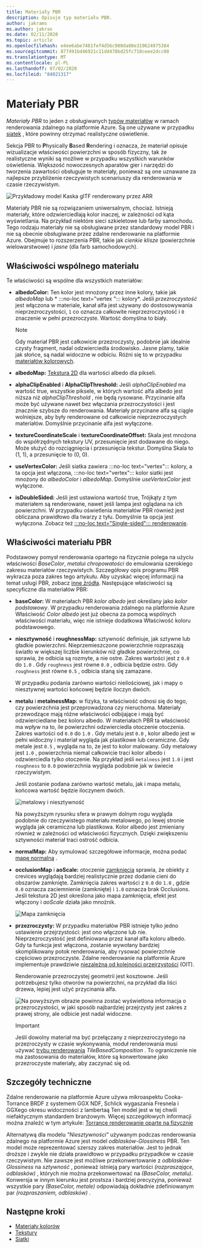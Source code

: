 ```yaml
---
title: Materiały PBR
description: Opisuje typ materiału PBR.
author: jakrams
ms.author: jakras
ms.date: 02/11/2020
ms.topic: article
ms.openlocfilehash: e4ee6abe7481fef4d56c980da80e319624975384
ms.sourcegitcommit: 877491bd46921c11dd478bd25fc718ceee2dcc08
ms.translationtype: MT
ms.contentlocale: pl-PL
ms.lasthandoff: 07/02/2020
ms.locfileid: "84021317"
---
```

# <a name="pbr-materials"></a>Materiały PBR

*Materiały PBR* to jeden z obsługiwanych [typów materiałów](../../concepts/materials.md) w ramach renderowania zdalnego na platformie Azure. Są one używane w przypadku [siatek](../../concepts/meshes.md) , które powinny otrzymać realistyczne oświetlenie.

Sekcja PBR to **P**hysically **B**ased **R**endering i oznacza, że materiał opisuje wizualizacje właściwości powierzchni w sposób fizyczny, tak że realistyczne wyniki są możliwe w przypadku wszystkich warunków oświetlenia. Większość nowoczesnych aparatów gier i narzędzi do tworzenia zawartości obsługuje te materiały, ponieważ są one uznawane za najlepsze przybliżenie rzeczywistych scenariuszy dla renderowania w czasie rzeczywistym.

![Przykładowy model Kaska glTF renderowany przez ARR](media/helmet.png)

Materiały PBR nie są rozwiązaniem uniwersalnym, chociaż. Istnieją materiały, które odzwierciedlają kolor inaczej, w zależności od kąta wyświetlania. Na przykład niektóre sieci szkieletowe lub farby samochodu. Tego rodzaju materiały nie są obsługiwane przez standardowy model PBR i nie są obecnie obsługiwane przez zdalne renderowanie na platformie Azure. Obejmuje to rozszerzenia PBR, takie jak *cienkie klisze* (powierzchnie wielowarstwowe) i *jasne* (dla farb samochodowych).

## <a name="common-material-properties"></a>Właściwości wspólnego materiału

Te właściwości są wspólne dla wszystkich materiałów:

* **albedoColor:** Ten kolor jest mnożony przez inne kolory, takie jak *albedoMap* lub * :::no-loc text="vertex "::: kolory*. Jeśli *przezroczystość* jest włączona w materiale, kanał alfa jest używany do dostosowywania nieprzezroczystości, `1` co oznacza całkowite nieprzezroczystość i `0` znaczenie w pełni przezroczyste. Wartość domyślna to biały.

  > [!NOTE]
  > Gdy materiał PBR jest całkowicie przezroczysty, podobnie jak idealnie czysty fragment, nadal odzwierciedla środowisko. Jasne plamy, takie jak słońce, są nadal widoczne w odbiciu. Różni się to w przypadku [materiałów kolorowych](color-materials.md).

* **albedoMap:** [Tekstura 2D](../../concepts/textures.md) dla wartości albedo dla pikseli.

* **alphaClipEnabled** i **AlphaClipThreshold:** Jeśli *alphaClipEnabled* ma wartość true, wszystkie piksele, w których wartość alfa albedo jest niższa niż *alphaClipThreshold* , nie będą rysowane. Przycinanie alfa może być używane nawet bez włączania przezroczystości i jest znacznie szybsze do renderowania. Materiały przycinane alfa są ciągle wolniejsze, aby były renderowane od całkowicie nieprzezroczystych materiałów. Domyślnie przycinanie alfa jest wyłączone.

* **textureCoordinateScale** i **textureCoordinateOffset:** Skala jest mnożona do współrzędnych tekstury UV, przesunięcie jest dodawane do niego. Może służyć do rozciągnięcia i przesunięcia tekstur. Domyślna Skala to (1, 1), a przesunięcie to (0, 0).

* **useVertexColor:** Jeśli siatka zawiera :::no-loc text="vertex"::: kolory, a ta opcja jest włączona, :::no-loc text="vertex"::: kolor siatki jest mnożony do *albedoColor* i *albedoMap*. Domyślnie *useVertexColor* jest wyłączone.

* **isDoubleSided:** Jeśli jest ustawiona wartość true, Trójkąty z tym materiałem są renderowane, nawet jeśli lampa jest oglądana na ich powierzchni. W przypadku oświetlenia materiałów PBR również jest obliczana prawidłowo dla twarzy z tyłu. Domyślnie ta opcja jest wyłączona. Zobacz też [ :::no-loc text="Single-sided"::: renderowanie](single-sided-rendering.md).

## <a name="pbr-material-properties"></a>Właściwości materiału PBR

Podstawowy pomysł renderowania opartego na fizycznie polega na użyciu właściwości *BaseColor*, *metalu*i *chropowatości* do emulowania szerokiego zakresu materiałów rzeczywistych. Szczegółowy opis programu PBR wykracza poza zakres tego artykułu. Aby uzyskać więcej informacji na temat usługi PBR, zobacz [inne źródła](http://www.pbr-book.org). Następujące właściwości są specyficzne dla materiałów PBR:

* **baseColor:** W materiałach PBR *kolor albedo* jest określany jako *kolor podstawowy*. W przypadku renderowania zdalnego na platformie Azure Właściwość *Color albedo* jest już obecna za pomocą wspólnych właściwości materiału, więc nie istnieje dodatkowa Właściwość koloru podstawowego.

* **niesztywność** i **roughnessMap:** sztywność definiuje, jak sztywne lub gładkie powierzchni. Nieprzemieszczone powierzchnie rozpraszają światło w większej liczbie kierunków niż gładkie powierzchnie, co sprawia, że odbicia są rozmyte, a nie ostre. Zakres wartości jest z `0.0` do `1.0` . Gdy `roughness` jest równe `0.0` , odbicia będzie ostro. Gdy `roughness` jest równe `0.5` , odbicia staną się zamazane.

  W przypadku podania zarówno wartości nieilościowej, jak i mapy o niesztywnej wartości końcowej będzie iloczyn dwóch.

* **metalu** i **metalnessMap:** w fizyka, ta właściwość odnosi się do tego, czy powierzchnia jest przeprowadzona czy nieruchoma. Materiały przewodzące mają różne właściwości odbijające i mają być odzwierciedlane bez koloru albedo. W materiałach PBR ta właściwość ma wpływ na to, ile powierzchni odzwierciedla otoczenie otoczenia. Zakres wartości od `0.0` do `1.0` . Gdy metalu jest `0.0` , kolor albedo jest w pełni widoczny i materiał wygląda jak plastikowe lub ceramiczne. Gdy metale jest `0.5` , wygląda na to, że jest to kolor malowany. Gdy metalowy jest `1.0` , powierzchnia niemal całkowicie traci kolor albedo i odzwierciedla tylko otoczenie. Na przykład jeśli `metalness` jest `1.0` i jest `roughness` to `0.0` powierzchnia wygląda podobnie jak w świecie rzeczywistym.

  Jeśli zostanie podana zarówno wartość metalu, jak i mapa metalu, końcowa wartość będzie iloczynem dwóch.

  ![metalowy i niesztywność](./media/metalness-roughness.png)

  Na powyższym rysunku sfera w prawym dolnym rogu wygląda podobnie do rzeczywistego materiału metalowego, po lewej stronie wygląda jak ceramiczna lub plastikowa. Kolor albedo jest zmieniany również w zależności od właściwości fizycznych. Dzięki zwiększeniu sztywności materiał traci ostrość odbicia.

* **normalMap:** Aby symulować szczegółowe informacje, można podać [mapę normalną](https://en.wikipedia.org/wiki/Normal_mapping) .

* **occlusionMap** i **aoScale:** otoczenie [zamknięcia](https://en.wikipedia.org/wiki/Ambient_occlusion) sprawia, że obiekty z crevices wyglądają bardziej realistycznie przez dodanie cieni do obszarów zamknięte. Zamknięcia zakres wartości z `0.0` do `1.0` , gdzie `0.0` oznacza zaciemnienie (zamknięte) i `1.0` oznacza brak Occlusions. Jeśli tekstura 2D jest określona jako mapa zamknięcia, efekt jest włączony i *aoScale* działa jako mnożnik.

  ![Mapa zamknięcia](./media/boom-box-ao2.gif)

* **przezroczysty:** W przypadku materiałów PBR istnieje tylko jedno ustawienie przejrzystości: jest ono włączone lub nie. Nieprzezroczystość jest definiowana przez kanał alfa koloru albedo. Gdy ta funkcja jest włączona, zostanie wywołany bardziej skomplikowany potok renderowania, aby rysować powierzchnie częściowo przezroczyste. Zdalne renderowanie na platformie Azure implementuje prawdziwie [niezależną od kolejności przejrzystości](https://en.wikipedia.org/wiki/Order-independent_transparency) (OIT).

  Renderowanie przezroczystej geometrii jest kosztowne. Jeśli potrzebujesz tylko otworów na powierzchni, na przykład dla liści drzewa, lepiej jest użyć przycinania alfa.

  ![Na ](./media/transparency.png) powyższym obrazie powinna zostać wyświetlona informacja o przezroczystości, w jaki sposób najbardziej przejrzysty jest zakres z prawej strony, ale odbicie jest nadal widoczne.

  > [!IMPORTANT]
  > Jeśli dowolny materiał ma być przełączany z nieprzezroczystego na przezroczysty w czasie wykonywania, moduł renderowania musi używać [trybu renderowania](../../concepts/rendering-modes.md) *TileBasedComposition* . To ograniczenie nie ma zastosowania do materiałów, które są konwertowane jako przezroczyste materiały, aby zaczynać się od.

## <a name="technical-details"></a>Szczegóły techniczne

Zdalne renderowanie na platformie Azure używa mikroaspektu Cooka-Torrance BRDF z systemem GGX NDF, Schlick wygaszania Fresnela i GGXego okresu widoczności z lambertaą Ten model jest w tej chwili niefaktycznym standardem branżowym. Więcej szczegółowych informacji można znaleźć w tym artykule: [Torrance renderowanie oparte na fizycznie](http://www.codinglabs.net/article_physically_based_rendering_cook_torrance.aspx)

 Alternatywą dla modelu *"Niesztywności"* używanym podczas renderowania zdalnego na platformie Azure jest model *odblasków-Glossiness* PBR. Ten model może reprezentować szerszy zakres materiałów. Jest to jednak droższe i zwykle nie działa prawidłowo w przypadku przypadków w czasie rzeczywistym.
Nie zawsze jest możliwe przekonwertowanie z *odblasków-Glossiness* na *sztywność* , ponieważ istnieją pary wartości *(rozpraszające, odblasków)* , których nie można przekonwertować na *(BaseColor, metalu)*. Konwersja w innym kierunku jest prostsza i bardziej precyzyjna, ponieważ wszystkie pary *(BaseColor, metale)* odpowiadają dokładnie zdefiniowanym par *(rozpraszaniem, odblasków)* .

## <a name="next-steps"></a>Następne kroki

* [Materiały kolorów](color-materials.md)
* [Tekstury](../../concepts/textures.md)
* [Siatki](../../concepts/meshes.md)
